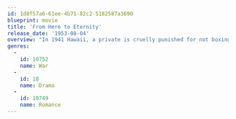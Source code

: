 ```yaml
---
id: 1d8f57a6-61ee-4b71-82c2-5182587a3690
blueprint: movie
title: 'From Here to Eternity'
release_date: '1953-08-04'
overview: "In 1941 Hawaii, a private is cruelly punished for not boxing on his unit's team, while his captain's wife and second in command are falling in love."
genres:
  -
    id: 10752
    name: War
  -
    id: 18
    name: Drama
  -
    id: 10749
    name: Romance
---
```

